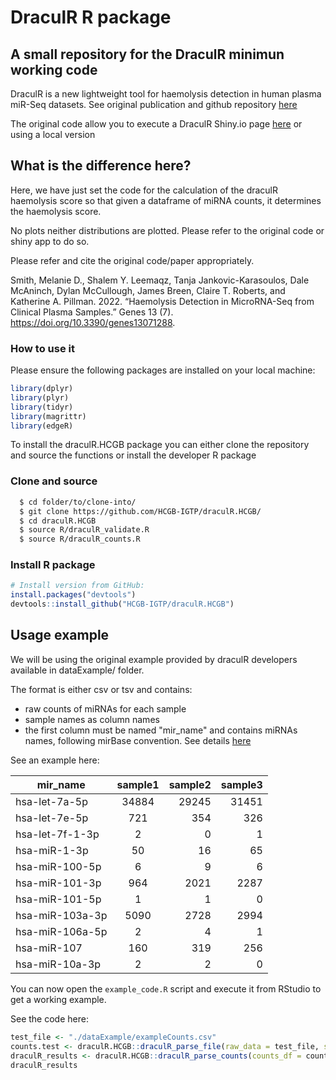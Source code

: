 # DraculR R package
## A small repository for the DraculR minimun working code

DraculR is a new lightweight tool for haemolysis detection in human plasma miR-Seq datasets. See original publication and github repository [here](https://github.com/mxhp75/DraculR)

The original code allow you to execute a DraculR Shiny.io page <a href="https://mxhp75.shinyapps.io/DraculR">here</a> or using a local version

## What is the difference here?

Here, we have just set the code for the calculation of the draculR haemolysis score so that given a dataframe of miRNA counts, it determines the haemolysis score. 

No plots neither distributions are plotted. Please refer to the original code or shiny app to do so.

Please refer and cite the original code/paper appropriately.


Smith, Melanie D., Shalem Y. Leemaqz, Tanja Jankovic-Karasoulos, Dale McAninch, Dylan McCullough, James Breen, Claire T. Roberts, and Katherine A. Pillman. 2022. “Haemolysis Detection in MicroRNA-Seq from Clinical Plasma Samples.” Genes 13 (7). https://doi.org/10.3390/genes13071288.

### How to use it

Please ensure the following packages are installed on your local machine:

```r
library(dplyr)
library(plyr)
library(tidyr)
library(magrittr)
library(edgeR)
```

To install the draculR.HCGB package you can either clone the repository and source the functions or install the developer R package

### Clone and source

```bash
  $ cd folder/to/clone-into/
  $ git clone https://github.com/HCGB-IGTP/draculR.HCGB/
  $ cd draculR.HCGB
  $ source R/draculR_validate.R
  $ source R/draculR_counts.R
```

### Install R package

```r
# Install version from GitHub:
install.packages("devtools")
devtools::install_github("HCGB-IGTP/draculR.HCGB")
```

## Usage example

We will be using the original example provided by draculR developers available in dataExample/ folder.

The format is either csv or tsv and contains:
- raw counts of miRNAs for each sample
- sample names as column names
- the first column must be named "mir_name" and contains miRNAs names, following mirBase convention.  See details [here](https://www.mirbase.org/help)
  
See an example here:

| mir_name        | sample1           | sample2  | sample3 
| ------------- |:-------------:| -----:| --:|
| hsa-let-7a-5p | 34884 | 29245 | 31451 |
| hsa-let-7e-5p | 721 | 354| 326 | 
| hsa-let-7f-1-3p | 2 | 0 | 1 | 
| hsa-miR-1-3p | 50| 16| 65| 
| hsa-miR-100-5p | 6| 9| 6| 
| hsa-miR-101-3p | 964| 2021| 2287| 
| hsa-miR-101-5p | 1| 1| 0| 
| hsa-miR-103a-3p | 5090| 2728| 2994| 
| hsa-miR-106a-5p | 2 | 4 | 1 | 
| hsa-miR-107 | 160 | 319 | 256 | 
| hsa-miR-10a-3p | 2 | 2 | 0 | 



You can now open the `example_code.R` script and execute it from RStudio to get a working example.

See the code here:

```r
test_file <- "./dataExample/exampleCounts.csv"
counts.test <- draculR.HCGB::draculR_parse_file(raw_data = test_file, sep_input = ",", verbose = FALSE)
draculR_results <- draculR.HCGB::draculR_parse_counts(counts_df = counts.test)
draculR_results
```


